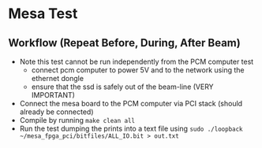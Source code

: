 # Mesa Test

## Workflow (Repeat Before, During, After Beam)

- Note this test cannot be run independently from the PCM computer test
  - connect pcm computer to power 5V and to the network using the ethernet dongle
  - ensure that the ssd is safely out of the beam-line (VERY IMPORTANT)
- Connect the mesa board to the PCM computer via PCI stack (should already be connected)
- Compile by running `make clean all`
- Run the test dumping the prints into a text file using `sudo ./loopback ~/mesa_fpga_pci/bitfiles/ALL_IO.bit > out.txt`
